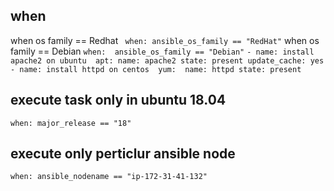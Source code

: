 ## when 
   when os family ==  Redhat 
     ``` when: ansible_os_family == "RedHat"```
   when os family == Debian
     ```when:  ansible_os_family == "Debian"```
    ```
    - name: install apache2 on ubuntu 
      apt:
        name: apache2
        state: present
        update_cache: yes
    - name: install httpd on centos 
      yum: 
        name: httpd
        state: present
    ```


## execute task only in ubuntu 18.04 
   ```when: major_release == "18"```
## execute only perticlur  ansible node 
   ```when: ansible_nodename == "ip-172-31-41-132"```
   
 